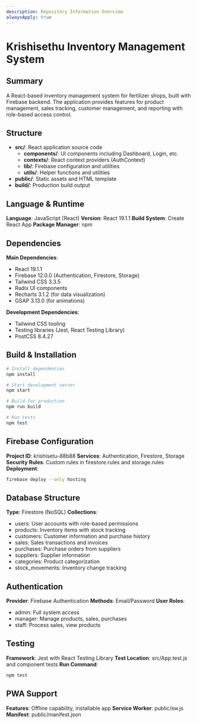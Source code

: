 ```yaml
---
description: Repository Information Overview
alwaysApply: true
---
```


# Krishisethu Inventory Management System

## Summary
A React-based inventory management system for fertilizer shops, built with Firebase backend. The application provides features for product management, sales tracking, customer management, and reporting with role-based access control.

## Structure
- **src/**: React application source code
  - **components/**: UI components including Dashboard, Login, etc.
  - **contexts/**: React context providers (AuthContext)
  - **lib/**: Firebase configuration and utilities
  - **utils/**: Helper functions and utilities
- **public/**: Static assets and HTML template
- **build/**: Production build output

## Language & Runtime
**Language**: JavaScript (React)
**Version**: React 19.1.1
**Build System**: Create React App
**Package Manager**: npm

## Dependencies
**Main Dependencies**:
- React 19.1.1
- Firebase 12.0.0 (Authentication, Firestore, Storage)
- Tailwind CSS 3.3.5
- Radix UI components
- Recharts 3.1.2 (for data visualization)
- GSAP 3.13.0 (for animations)

**Development Dependencies**:
- Tailwind CSS tooling
- Testing libraries (Jest, React Testing Library)
- PostCSS 8.4.27

## Build & Installation
```bash
# Install dependencies
npm install

# Start development server
npm start

# Build for production
npm run build

# Run tests
npm test
```

## Firebase Configuration
**Project ID**: krishisetu-88b88
**Services**: Authentication, Firestore, Storage
**Security Rules**: Custom rules in firestore.rules and storage.rules
**Deployment**:
```bash
firebase deploy --only hosting
```

## Database Structure
**Type**: Firestore (NoSQL)
**Collections**:
- users: User accounts with role-based permissions
- products: Inventory items with stock tracking
- customers: Customer information and purchase history
- sales: Sales transactions and invoices
- purchases: Purchase orders from suppliers
- suppliers: Supplier information
- categories: Product categorization
- stock_movements: Inventory change tracking

## Authentication
**Provider**: Firebase Authentication
**Methods**: Email/Password
**User Roles**:
- admin: Full system access
- manager: Manage products, sales, purchases
- staff: Process sales, view products

## Testing
**Framework**: Jest with React Testing Library
**Test Location**: src/App.test.js and component tests
**Run Command**:
```bash
npm test
```

## PWA Support
**Features**: Offline capability, installable app
**Service Worker**: public/sw.js
**Manifest**: public/manifest.json